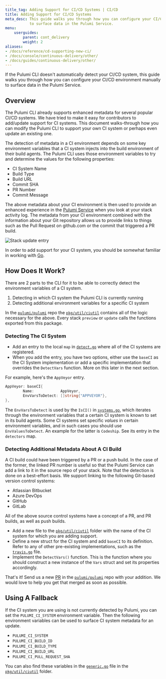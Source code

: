 ```yaml
---
title_tag: Adding Support for CI/CD Systems | CI/CD
title: Adding Support for CI/CD Systems
meta_desc: This guide walks you through how you can configure your CI/CD environment manually
           to surface data in the Pulumi Service.
menu:
    userguides:
        parent: cont_delivery
        weight: 2
aliases:
- /docs/reference/cd-supporting-new-ci/
- /docs/console/continuous-delivery/other/
- /docs/guides/continuous-delivery/other/
---
```


If the Pulumi CLI doesn't automatically detect your CI/CD system, this guide
walks you through how you can configure your CI/CD environment manually
to surface data in the Pulumi Service.

## Overview

The Pulumi CLI already supports enhanced metadata for several popular CI/CD systems. We have tried to make it easy for contributors to add/update support for CI systems. This document walks-through how you can modify the Pulumi CLI to support your own CI system or perhaps even update an existing one.

The detection of metadata in a CI environment depends on some key environment variables that a CI system injects into the build environment of their build agents. The Pulumi CLI uses those environment variables to try and determine the values for the following properties:

- CI System Name
- Build Type
- Build URL
- Commit SHA
- PR Number
- Commit Message

The above metadata about your CI environment is then used to provide an enhanced experience in the [Pulumi Service](https://app.pulumi.com) when you look at your stack activity log. The metadata from your CI environment combined with the information about your Git repository allows us to provide links to things such as the Pull Request on github.com or the commit that triggered a PR build.

![Stack update entry](/images/docs/reference/supporting-new-ci/stack-update.png)

In order to add support for your CI system, you should be somewhat familiar in working with [Go](https://golang.org/).

## How Does It Work?

There are 2 parts to the CLI for it to be able to correctly detect the environment variables of a CI system.

1. Detecting in which CI system the Pulumi CLI is currently running
1. Detecting additional environment variables for a specific CI system

In the [`pulumi/pulumi`](https://github.com/pulumi/pulumi) repo the [`pkg/util/ciutil`](https://github.com/pulumi/pulumi/blob/master/sdk/go/common/util/ciutil) contains all of the logic necessary for the above. Every stack `preview` or `update` calls the functions exported from this package.

### Detecting The CI System

- Add an entry to the local `map` in [`detect.go`](https://github.com/pulumi/pulumi/blob/master/sdk/go/common/util/ciutil/detect.go) where all of the CI systems are registered.
- When you add the entry, you have two options, either use the `baseCI` as the CI System implementation or add a specific implementation that overrides the `DetectVars` function. More on this later in the next section.

For example, here's the `AppVeyor` entry.

```go
AppVeyor: baseCI{
		Name:            AppVeyor,
		EnvVarsToDetect: []string{"APPVEYOR"},
},
```

The `EnvVarsToDetect` is used by the `IsCI()` in [`systems.go`](https://github.com/pulumi/pulumi/blob/master/sdk/go/common/util/ciutil/systems.go), which iterates through the environment variables that a certain CI system is known to set in its build agents. Some CI systems set specific _values_ in certain environment variables, and in such cases you should use `EnvValuesToDetect`. An example for the latter is `Codeship`. See its entry in the `detectors` map.

### Detecting Additional Metadata About A CI Build

A CI build could have been triggered by a PR or a push build. In the case of the former, the linked PR number is useful so that the Pulumi Service can add a link to it in the source repo of your stack. Note that the detection is done on a best-effort basis. We support linking to the following Git-based version control systems:

- Atlassian Bitbucket
- Azure DevOps
- GitHub
- GitLab

All of the above source control systems have a concept of a PR, and PR builds, as well as push builds.

- Add a new file to the [`pkg/util/ciutil`](https://github.com/pulumi/pulumi/blob/master/sdk/go/common/util/ciutil) folder with the name of the CI system for which you are adding support.
- Define a new struct for the CI system and add `baseCI` to its definition. Refer to any of other pre-existing implementations, such as the [`travis.go`](https://github.com/pulumi/pulumi/blob/master/sdk/go/common/util/ciutil/travis.go) file.
- Implement the `DetectVars()` function. This is the function where you should construct a new instance of the `Vars` struct and set its properties accordingly.

That's it! Send us a new [PR](https://github.com/pulumi/pulumi/pulls) in the [`pulumi/pulumi`](https://github.com/pulumi/pulumi) repo with your addition. We would love to help you get that merged as soon as possible.

## Using A Fallback

If the CI system you are using is not currently detected by Pulumi, you can set the `PULUMI_CI_SYSTEM` environment variable. Then the following environment variables can be used to surface CI system metadata for an update.

- `PULUMI_CI_SYSTEM`
- `PULUMI_CI_BUILD_ID`
- `PULUMI_CI_BUILD_TYPE`
- `PULUMI_CI_BUILD_URL`
- `PULUMI_CI_PULL_REQUEST_SHA`

You can also find these variables in the [`generic.go`](https://github.com/pulumi/pulumi/blob/master/sdk/go/common/util/ciutil/generic.go) file in the [`pkg/util/ciutil`](https://github.com/pulumi/pulumi/blob/master/sdk/go/common/util/ciutil) folder.
